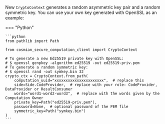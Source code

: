 
New `CryptoContext` generates a random asymmetric key pair and a random symmetric key. You can use your own key generated with OpenSSL as an example: 

=== "Python"

    ```python
    from pathlib import Path

    from cosmian_secure_computation_client import CryptoContext

    # To generate a new Ed25519 private key with OpenSSL:
    # $ openssl genpkey -algorithm ed25519 -out ed25519-priv.pem
    # To generate a random symmetric key:
    # $ openssl rand -out symkey.bin 32
    crypto_ctx = CryptoContext.from_path(
        computation_uuid="xxxxxxxxxxxxxxxxxxxxxx",  # replace this
        side=Side.CodeProvider,  # replace with your role: CodeProvider, DataProvider or ResultConsumer
        words="word1-word2-word3",  # replace with the words given by the Computation Owner
        private_key=Path("ed25519-priv.pem"),
        password=None,  # optional password of the PEM file
        symmetric_key=Path("symkey.bin")
    )
    ```
